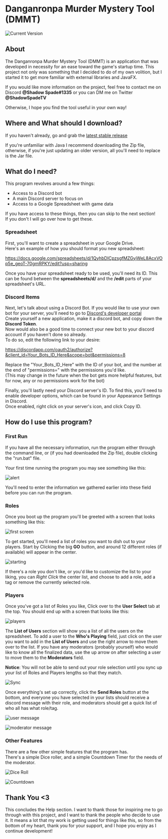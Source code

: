 # Danganronpa Murder Mystery Tool (DMMT)

![Current Version](https://img.shields.io/badge/dynamic/json.svg?color=brightgreen&label=Latest%20Version&query=tag_name&url=https%3A%2F%2Fgithub.com%2FShadow-Spade%2FDanganronpa-Murder-Mystery-Tool%2Freleases%2Flatest)

## About

The Danganronpa Murder Mystery Tool (DMMT) is an application that was developed in necessity for an ease toward the game's startup time.
This project not only was something that I decided to do of my own volition, but I started it to get more familiar with external libraries and JavaFX.

If you would like more information on the project, feel free to contact me on Discord **@Shadow Spade#1335**
or you can DM me on Twitter **@ShadowSpadeTV**

Otherwise, I hope you find the tool useful in your own way!

## Where and What should I download?

If you haven't already, go and grab the
[latest stable release](https://github.com/Shadow-Spade/Danganronpa-Murder-Mystery-Tool/releases/latest)

If you're unfamiliar with Java I recommend downloading the Zip file, otherwise, if you're just updating an older version, all you'll need to replace is the Jar file.

## What do I need?

This program revolves around a few things:
* Access to a Discord bot
* A main Discord server to focus on
* Access to a Google Spreadsheet with game data

If you have access to these things, then you can skip to the next section!  
If you don't I will go over how to get these.

### Spreadsheet

First, you'll want to create a spreadsheet in your Google Drive.  
Here's an example of how you should format you new spreadsheet:

https://docs.google.com/spreadsheets/d/1QyhbDICpzsgfMZGyjWeL8AcxVOp5e_geoT-70gmRPKY/edit?usp=sharing

Once you have your spreadsheet ready to be used, you'll need its ID. 
This can be found between the **spreadsheets/d/** and the **/edit** parts of your spreadsheet's URL.

### Discord Items

Next, let's talk about using a Discord Bot.
If you would like to use your own bot for your server, you'll need to go to
[Discord's developer portal](https://discordapp.com/developers/applications/)  
Create yourself a new application, make it a discord bot, and copy down the **Discord Token**.  
Now would also be a good time to connect your new bot to your discord account if you haven't done so already.  
To do so, edit the following link to your desire: 

https://discordapp.com/oauth2/authorize?&client_id=Your_Bots_ID_Here&scope=bot&permissions=8

Replace the "Your_Bots_ID_Here" with the ID of your bot, and the number at the end of "permissions=" with the permissions you'd like.  
(This may change in the future when the bot gets more helpful features, but for now, any or no permissions work for the bot)

Finally, you'll lastly need your Discord server's ID.
To find this, you'll need to enable developer options, which can be found in your Appearance Settings in Discord.  
Once enabled, right click on your server's icon, and click Copy ID.

## How do I use this program?
### First Run
If you have all the necessary information, run the program either through the command line,
or (if you had downloaded the Zip file), double clicking the "run.bat" file.

Your first time running the program you may see something like this:

![alert](https://i.imgur.com/iwrD9Mz.png)

You'll need to enter the information we gathered earlier into these field before you can run the program.

### Roles

Once you boot up the program you'll be greeted with a screen that looks something like this:

![first screen](https://i.imgur.com/wpOFSzJ.png)

To get started, you'll need a list of roles you want to dish out to your players.
Start by Clicking the big **GO** button, and around 12 different roles (if available) will appear in the center.

![starting](https://i.imgur.com/QlTfdTO.png)

If there's a role you don't like, or you'd like to customize the list to your liking,
you can _Right Click_ the center list, and choose to add a role,
add a tag or remove the currently selected role.

### Players

Once you've got a list of Roles you like, Click over to the **User Select** tab at the top.
You should end up with a screen that looks like this:

![players](https://i.imgur.com/NJcLmgn.png)

The **List of Users** section will show you a list of all the users on the spreadsheet.
To add a user to the **Who's Playing** field, just click on the user you want to add in the **List of Users**
and use the right arrow to move them over to the list.
If you have any moderators (probably yourself) who would like to know all the finalized data,
use the up arrow on after selecting a user to move them to the **Moderators** field.

**Notice**: You will not be able to send out your role selection until you sync up your list of Roles and Players lengths so that they match.

![Sync](https://i.imgur.com/UTgudUu.png)

Once everything's set up correctly, click the **Send Roles** button at the bottom,
and everyone you have selected in your lists should receive a discord message with their role,
and moderators should get a quick list of who all has what role/tag.

![user message](https://i.imgur.com/qxm7qOE.png)

![moderator message](https://i.imgur.com/gJlhXzN.png)

### Other Features

There are a few other simple features that the program has.  
There's a simple Dice roller, and a simple Countdown Timer for the needs of the moderator.

![Dice Roll](https://i.imgur.com/u3p9Ib1.png)

![Countdown](https://i.imgur.com/TroSEfJ.png)


## Thank You <3

This concludes the Help section.
I want to thank those for inspiring me to go through with this project,
and I want to thank the people who decide to use it.
It means a lot that my work is getting used for things like this,
so from the bottom of my heart,
thank you for your support, and I hope you enjoy as I continue development! 